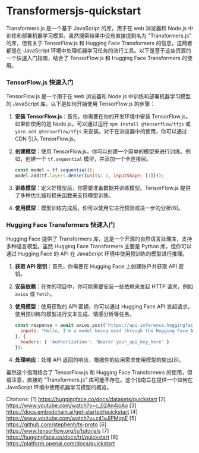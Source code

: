 # Transformersjs-quickstart

Transformers.js 是一个基于 JavaScript 的库，用于在 web 浏览器和 Node.js 中训练和部署机器学习模型。虽然搜索结果中没有直接提到名为 "Transformers.js" 的库，但有关于 TensorFlow.js 和 Hugging Face Transformers 的信息，这两者都是在 JavaScript 环境中处理机器学习任务的流行工具。以下是基于这些资源的一个快速入门指南，结合了 TensorFlow.js 和 Hugging Face Transformers 的使用。

### TensorFlow.js 快速入门

TensorFlow.js 是一个用于在 web 浏览器和 Node.js 中训练和部署机器学习模型的 JavaScript 库。以下是如何开始使用 TensorFlow.js 的步骤：

1. **安装 TensorFlow.js**：首先，你需要在你的开发环境中安装 TensorFlow.js。如果你使用的是 Node.js，可以通过运行 `npm install @tensorflow/tfjs` 或 `yarn add @tensorflow/tfjs` 来安装。对于在浏览器中的使用，你可以通过 CDN 引入 TensorFlow.js。

2. **创建模型**：使用 TensorFlow.js，你可以创建一个简单的模型来进行训练。例如，创建一个 `tf.sequential` 模型，并添加一个全连接层。

   ```javascript
   const model = tf.sequential();
   model.add(tf.layers.dense({units: 1, inputShape: [1]}));
   ```

3. **训练模型**：定义好模型后，你需要准备数据并训练模型。TensorFlow.js 提供了多种优化器和损失函数来支持模型训练。

4. **使用模型**：模型训练完成后，你可以使用它进行预测或进一步的分析[6]。

### Hugging Face Transformers 快速入门

Hugging Face 提供了 Transformers 库，这是一个开源的自然语言处理库，支持多种语言模型。虽然 Hugging Face Transformers 主要是 Python 库，但你可以通过 Hugging Face 的 API 在 JavaScript 环境中使用预训练的模型进行推理。

1. **获取 API 密钥**：首先，你需要在 Hugging Face 上创建账户并获取 API 密钥。

2. **安装依赖**：在你的项目中，你可能需要安装一些依赖来发起 HTTP 请求，例如 `axios` 或 `fetch`。

3. **使用模型**：使用获取的 API 密钥，你可以通过 Hugging Face API 发起请求，使用预训练的模型进行文本生成、情感分析等任务。

   ```javascript
   const response = await axios.post('https://api-inference.huggingface.co/models/distilbert-base-uncased', {
     inputs: "Hello, I'm a model being used through the Hugging Face API."
   }, {
     headers: { 'Authorization': 'Bearer your_api_key_here' }
   });
   ```

4. **处理响应**：处理 API 返回的响应，根据你的应用需求使用模型的输出[8]。

虽然这个指南结合了 TensorFlow.js 和 Hugging Face Transformers 的使用，但请注意，直接的 "Transformers.js" 库可能不存在。这个指南旨在提供一个如何在 JavaScript 环境中使用机器学习模型的概览。

Citations:
[1] https://huggingface.co/docs/datasets/quickstart
[2] https://www.youtube.com/watch?v=c_02An4joAo
[3] https://docs.embedchain.ai/get-started/quickstart
[4] https://www.youtube.com/watch?v=z41vJlPMqnE
[5] https://github.com/stephenh/ts-proto
[6] https://www.tensorflow.org/js/tutorials
[7] https://huggingface.co/docs/trl/quickstart
[8] https://platform.openai.com/docs/quickstart

